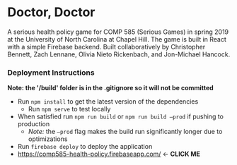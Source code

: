 # Doctor, Doctor
A serious health policy game for COMP 585 (Serious Games) in spring 2019 at the University of North Carolina at Chapel Hill. The game is built in React with a simple Firebase backend. Built collaboratively by Christopher Bennett, Zach Lennane, Olivia Nieto Rickenbach, and Jon-Michael Hancock.

### Deployment Instructions

**Note: the '/build' folder  is in the .gitignore so it will not be committed**

- Run `npm install` to get the latest version of the dependencies
  - Run `npm serve` to test locally
- When satisfied run `npm run build` or `npm run build —prod` if pushing to production
  - *Note:* the `—prod` flag makes the build run significantly longer due to optimizations
- Run `firebase deploy` to deploy the application
- https://comp585-health-policy.firebaseapp.com/ <- **CLICK ME**

